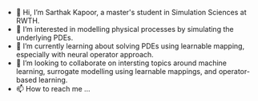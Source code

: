 - 👋 Hi, I’m Sarthak Kapoor, a master's student in Simulation Sciences at RWTH. 
- 👀 I’m interested in modelling physical processes by simulating the underlying PDEs. 
- 🌱 I’m currently learning about solving PDEs using learnable mapping, especially with neural operator approach. 
- 💞️ I’m looking to collaborate on intersting topics around machine learning, surrogate modelling using learnable mappings, and operator-based learning. 
- 📫 How to reach me ...

<!---
ka-sarthak/ka-sarthak is a ✨ special ✨ repository because its `README.md` (this file) appears on your GitHub profile.
You can click the Preview link to take a look at your changes.
--->
